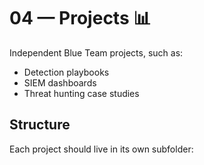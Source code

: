 # 04 — Projects 📊

Independent Blue Team projects, such as:
- Detection playbooks
- SIEM dashboards
- Threat hunting case studies

## Structure
Each project should live in its own subfolder:
